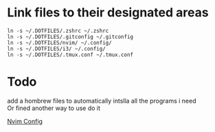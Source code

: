 # Link files to their designated areas

```
ln -s ~/.DOTFILES/.zshrc ~/.zshrc
ln -s ~/.DOTFILES/.gitconfig ~/.gitconfig
ln -s ~/.DOTFILES/nvim/ ~/.config/
ln -s ~/.DOTFILES/i3/ ~/.config/
ln -s ~/.DOTFILES/.tmux.conf ~/.tmux.conf
```

# Todo
add a hombrew files to automatically intslla all the programs i need<br/>
Or fined another way to use do it<br/>

[Nvim Config](nvim/SetUpNVIM.md)

